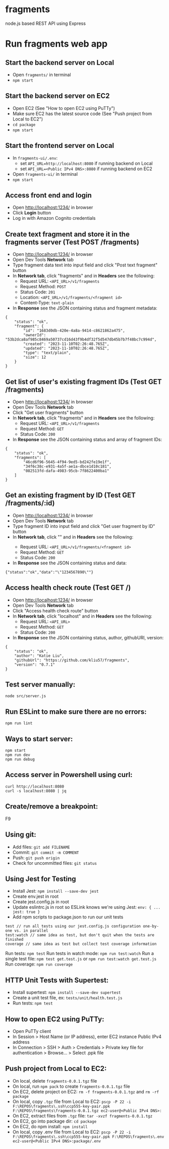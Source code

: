 # fragments

node.js based REST API using Express

# Run fragments web app

## Start the backend server on Local

- Open `fragments/` in terminal
- `npm start`

## Start the backend server on EC2

- Open EC2 (See "How to open EC2 using PuTTy")
- Make sure EC2 has the latest source code (See "Push project from Local to EC2")
- `cd package`
- `npm start`

## Start the frontend server on Local

- In `fragments-ui/.env`:
  - set `API_URL=http://localhost:8080` if running backend on Local
  - set `API_URL=<Public IPv4 DNS>:8080` if running backend on EC2
- Open `fragments-ui/` in terminal
- `npm start`

## Access front end and login

- Open [http://localhost:1234/](http://localhost:1234/) in browser
- Click **Login** button
- Log in with Amazon Cognito credentials

## Create text fragment and store it in the fragments server (Test POST /fragments)

- Open [http://localhost:1234/](http://localhost:1234/) in browser
- Open Dev Tools **Network** tab
- Type fragment data text into input field and click "Post text fragment" button
- In **Network tab**, click "fragments" and in **Headers** see the following:
  - Request URL: `<API_URL>/v1/fragments`
  - Request Method: `POST`
  - Status Code: `201`
  - Location: `<API_URL>/v1/fragments/<fragment id>`
  - Content-Type: `text-plain`
- In **Response** see the JSON containing status and fragment metadata:

```
{
    "status": "ok",
    "fragment": {
        "id": "1683d0db-420e-4a8a-9414-c8621862a475",
        "ownerId": "53b2dca8af985c8469a50737cd16d43f9b4df32f5d547db45b7b7f48bc7c994d",
        "created": "2023-11-10T02:26:48.765Z",
        "updated": "2023-11-10T02:26:48.765Z",
        "type": "text/plain",
        "size": 12
    }
}
```

## Get list of user's existing fragment IDs (Test GET /fragments)

- Open [http://localhost:1234/](http://localhost:1234/) in browser
- Open Dev Tools **Network** tab
- Click "Get user fragments" button
- In **Network tab**, click "fragments" and in **Headers** see the following:
  - Request URL: `<API_URL>/v1/fragments`
  - Request Method: `GET`
  - Status Code: `200`
- In **Response** see the JSON containing status and array of fragment IDs:

```
{
    "status": "ok",
    "fragments": [
        "46cd6f96-5645-4f94-9ed5-bd242fe19e1f",
        "34f6c38c-e931-4a5f-ae1a-dbce1d10c181",
        "082513fd-dafa-4983-95cb-7f8622400ba1"
    ]
}
```

## Get an existing fragment by ID (Test GET /fragments/:id)

- Open [http://localhost:1234/](http://localhost:1234/) in browser
- Open Dev Tools **Network** tab
- Type fragment ID into input field and click "Get user fragment by ID" button
- In **Network tab**, click "<fragment ID>" and in **Headers** see the following:
  - Request URL: `<API_URL>/v1/fragments/<fragment id>`
  - Request Method: `GET`
  - Status Code: `200`
- In **Response** see the JSON containing status and data:

```
{"status":"ok","data":"\"1234567890\""}
```

## Access health check route (Test GET /)

- Open [http://localhost:1234/](http://localhost:1234/) in browser
- Open Dev Tools **Network** tab
- Click "Access health check route" button
- In **Network tab**, click "localhost" and in **Headers** see the following:
  - Request URL: `<API_URL>`
  - Request Method: `GET`
  - Status Code: `200`
- In **Response** see the JSON containing status, author, githubURl, version:

```
{
    "status": "ok",
    "author": "Katie Liu",
    "githubUrl": "https://github.com/kliu57/fragments",
    "version": "0.7.1"
}
```

## Test server manually:

`node src/server.js`

## Run ESLint to make sure there are no errors:

`npm run lint`

## Ways to start server:

```
npm start
npm run dev
npm run debug
```

## Access server in Powershell using curl:

```
curl http://localhost:8080
curl -s localhost:8080 | jq
```

## Create/remove a breakpoint:

F9

## Using git:

- Add files: `git add FILENAME`
- Commit: `git commit -m COMMENT`
- Push: `git push origin`
- Check for uncommitted files: `git status`

## Using Jest for Testing

- Install Jest: `npm install --save-dev jest`
- Create env.jest in root
- Create jest.config.js in root
- Update eslintrc.js in root so ESLink knows we're using Jest: `env: { ... jest: true }`
- Add npm scripts to package.json to run our unit tests

```
test // run all tests using our jest.config.js configuration one-by-one vs. in parallel
test:watch // same idea as test, but don't quit when the tests are finished
coverage // same idea as test but collect test coverage information
```

Run tests: `npm test`
Run tests in watch mode: `npm run test:watch`
Run a single test file: `npm test get.test.js` or `npm run test:watch get.test.js`
Run coverage: `npm run coverage`

## HTTP Unit Tests with Supertest:

- Install supertest: `npm install --save-dev supertest`
- Create a unit test file, ex: `tests/unit/health.test.js`
- Run tests: `npm test`

## How to open EC2 using PuTTy:

- Open PuTTy client
- In Session > Host Name (or IP address), enter EC2 instance Public IPv4 address
- In Connection > SSH > Auth > Credentials > Private key file for authentication > Browse... > Select .ppk file

## Push project from Local to EC2:

- On local, delete `fragments-0.0.1.tgz` file
- On local, run `npm pack` to create `fragments-0.0.1.tgz` file
- On EC2, delete project on EC2: `rm -f fragments-0.0.1.tgz` and `rm -rf package`
- On local, copy `.tgz` file from Local to EC2: `pscp -P 22 -i F:\REPOS\fragments\.ssh\ccp555-key-pair.ppk F:\REPOS\fragments\fragments-0.0.1.tgz ec2-user@<Public IPv4 DNS>:`
- On EC2, extract files from `.tgz` file: `tar -xvzf fragments-0.0.1.tgz`
- On EC2, go into package dir: `cd package`
- On EC2, do npm install: `npm install`
- On local, copy .env file from Local to EC2: `pscp -P 22 -i F:\REPOS\fragments\.ssh\ccp555-key-pair.ppk F:\REPOS\fragments\.env ec2-user@<Public IPv4 DNS>:package/.env`
